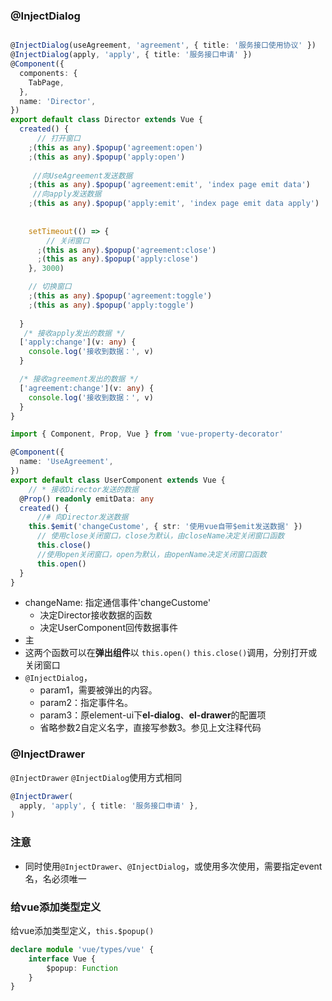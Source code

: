 ### @InjectDialog

```typescript

@InjectDialog(useAgreement, 'agreement', { title: '服务接口使用协议' })
@InjectDialog(apply, 'apply', { title: '服务接口申请' })
@Component({
  components: {
    TabPage,
  },
  name: 'Director',
})
export default class Director extends Vue {
  created() {
      // 打开窗口
    ;(this as any).$popup('agreement:open')
    ;(this as any).$popup('apply:open')
      
     //向UseAgreement发送数据
    ;(this as any).$popup('agreement:emit', 'index page emit data')
     //向apply发送数据
    ;(this as any).$popup('apply:emit', 'index page emit data apply')
      
      
    setTimeout(() => {
        // 关闭窗口
      ;(this as any).$popup('agreement:close')
      ;(this as any).$popup('apply:close')
    }, 3000)

    // 切换窗口  
 	;(this as any).$popup('agreement:toggle')
 	;(this as any).$popup('apply:toggle')
     
  }
   /* 接收apply发出的数据 */
  ['apply:change'](v: any) {
    console.log('接收到数据：', v)
  }

  /* 接收agreement发出的数据 */
  ['agreement:change'](v: any) {
    console.log('接收到数据：', v)
  }
}
```



```typescript
import { Component, Prop, Vue } from 'vue-property-decorator'

@Component({
  name: 'UseAgreement',
})
export default class UserComponent extends Vue {
    // * 接收Director发送的数据
  @Prop() readonly emitData: any
  created() {
      //# 向Director发送数据
    this.$emit('changeCustome', { str: '使用vue自带$emit发送数据' })
      // 使用close关闭窗口，close为默认，由closeName决定关闭窗口函数
      this.close()
      //使用open关闭窗口，open为默认，由openName决定关闭窗口函数 
      this.open()
  }
}
```



- changeName: 指定通信事件'changeCustome'
  - 决定Director接收数据的函数
  - 决定UserComponent回传数据事件
- 主
- 这两个函数可以在**弹出组件**以 `this.open()` `this.close()`调用，分别打开或关闭窗口
- `@InjectDialog`，
  - param1，需要被弹出的内容。
  - param2：指定事件名。
  - param3：原element-ui下**el-dialog**、**el-drawer**的配置项
  - 省略参数2自定义名字，直接写参数3。参见上文注释代码



### @InjectDrawer

`@InjectDrawer` `@InjectDialog`使用方式相同


```typescript
@InjectDrawer(
  apply, 'apply', { title: '服务接口申请' },
)
```



### 注意

- 同时使用`@InjectDrawer`、`@InjectDialog`，或使用多次使用，需要指定event名，名必须唯一



### 给vue添加类型定义

给vue添加类型定义，`this.$popup()`

```typescript
declare module 'vue/types/vue' {
    interface Vue {
    	$popup: Function
    }
}
```

